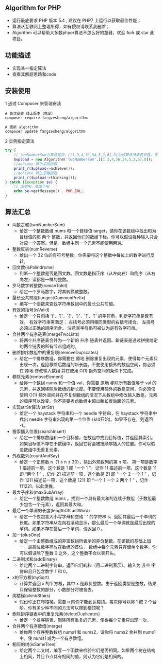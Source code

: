 
Algorithm for PHP
----
* 运行最底要求 PHP 版本 5.4 , 建议在 PHP7 上运行以获取最佳性能；
* 算法从互联网上整理所得，如有侵权请联系我删除；
* Algorithm 可以帮助大多数phper算法不怎么好的童鞋，欢迎 fork 或 star 此项目。

功能描述
----
* 实现某一指定算法
* 查看其解题思路和code


安装使用
----
1 通过 Composer 来管理安装
```shell
# 首次安装 线上版本（稳定）
composer require fangzesheng/algorithm

# 更新 algorithm
composer update fangzesheng/algorithm
```

2 实例指定算法
```php
try {
    // twoNumberSum为算法题目，[[1,3,4,56,34,5,2,6],8]为该算法所需要参数，该算法求两个数和所需两个参数，分别为[1,3,4,56,34,5,2,6]和8
    $upload = new Algorithm('twoNumberSum',[[1,3,4,56,34,5,2,6],8]);
    //achieve 算法实现函数
    print_r($upload->achieve());
    //achieve 算法思路函数
    print_r($upload->thinking());
} catch (Exception $e) {
    // 出错啦，处理下吧
    echo $e->getMessage() . PHP_EOL;
}
```
算法汇总
----
* 两数之和(twoNumberSum)
    * 给定一个整数数组 nums 和一个目标值 target，请你在该数组中找出和为目标值的那 两个 整数，并返回他们的数组下标。你可以假设每种输入只会对应一个答案。但是，数组中同一个元素不能使用两遍。
* 整数反转(numReverse)
    * 给出一个 32 位的有符号整数，你需要将这个整数中每位上的数字进行反转。
* 回文数(isPalindrome)
    * 判断一个整数是否是回文数。回文数是指正序（从左向右）和倒序（从右向左）读都是一样的整数。
* 罗马数字转整数(romanToInt)
    * 给定一个罗马数字，将其转换成整数。
* 最长公共前缀(longestCommonPrefix)
    * 编写一个函数来查找字符串数组中的最长公共前缀。
* 有效的括号(isValid)
    * 给定一个只包括 '('，')'，'{'，'}'，'['，']' 的字符串，判断字符串是否有效。
      有效字符串需满足： 左括号必须用相同类型的右括号闭合。 左括号必须以正确的顺序闭合。      注意空字符串可被认为是有效字符串。
* 合并两个有序链表(mergeTwoLists)
    * 将两个升序链表合并为一个新的 升序 链表并返回。新链表是通过拼接给定的两个链表的所有节点组成的。
* 删除排序数组中的重复项(removeDuplicates)
    * 给定一个排序数组，你需要在 原地 删除重复出现的元素，使得每个元素只出现一次，返回移除后数组的新长度。不要使用额外的数组空间，你必须在 原地 修改输入数组 并在使用 O(1) 额外空间的条件下完成。
* 移除元素(removeElement)
    * 给你一个数组 nums 和一个值 val，你需要 原地 移除所有数值等于 val 的元素，并返回移除后数组的新长度。不要使用额外的数组空间，你必须仅使用 O(1) 额外空间并在不复制数组的情况下从数组中修改输入数组。元素的顺序可以改变。你不需要考虑数组中超出新长度后面的元素。
* 实现strStr算法(strStr)
    * 给定一个 haystack 字符串和一个 needle 字符串，在 haystack 字符串中找出 needle 字符串出现的第一个位置 (从0开始)。如果不存在，则返回  -1。
* 搜索插入位置(searchInsert)
    * 给定一个排序数组和一个目标值，在数组中找到目标值，并返回其索引。如果目标值不存在于数组中，返回它将会被按顺序插入的位置。你可以假设数组中无重复元素。
* 外观数列(countAndSay)
    * 给定一个正整数 n（1 ≤ n ≤ 30），输出外观数列的第 n 项。
      第一项是数字 1
      描述前一项，这个数是 1 即 “一个 1 ”，记作 11
      描述前一项，这个数是 11 即 “两个 1 ” ，记作 21
      描述前一项，这个数是 21 即 “一个 2 一个 1 ” ，记作 1211
      描述前一项，这个数是 1211 即 “一个 1 一个 2 两个 1 ” ，记作 111221。以此类推。
* 最大子序和(maxSubArray)
    * 给定一个整数数组 nums ，找到一个具有最大和的连续子数组（子数组最少包含一个元素），返回其最大和。
* 最后一个单词的长度(lengthOfLastWord)
    * 给定一个仅包含大小写字母和空格 ' ' 的字符串 s，返回其最后一个单词的长度。如果字符串从左向右滚动显示，那么最后一个单词就是最后出现的单词。如果不存在最后一个单词，请返回 0 。
* 加一(plusOne)
    * 给定一个由整数组成的非空数组所表示的非负整数，在该数的基础上加一。最高位数字存放在数组的首位， 数组中每个元素只存储单个数字。你可以假设除了整数 0 之外，这个整数不会以零开头。
* 二进制求和(addBinary)
    * 给定两个二进制字符串，返回它们的和（用二进制表示）。输入为 非空 字符串且只包含数字 1 和 0。
* x的平方根(mySqrt)
    * 计算并返回 x 的平方根，其中 x 是非负整数。由于返回类型是整数，结果只保留整数的部分，小数部分将被舍去。
* 爬楼梯(climbStairs)
    * 假设你正在爬楼梯。需要 n 阶你才能到达楼顶。每次你可以爬 1 或 2 个台阶。你有多少种不同的方法可以爬到楼顶呢？
* 删除排序链表中的重复元素(deleteDuplicates)
    * 给定一个排序链表，删除所有重复的元素，使得每个元素只出现一次。
* 合并两个有序数组(merge)
    * 给你两个有序整数数组 nums1 和 nums2，请你将 nums2 合并到 nums1 中，使 nums1 成为一个有序数组。
* 相同的树(isSameTree)
    * 给定两个二叉树，编写一个函数来检验它们是否相同。如果两个树在结构上相同，并且节点具有相同的值，则认为它们是相同的。










